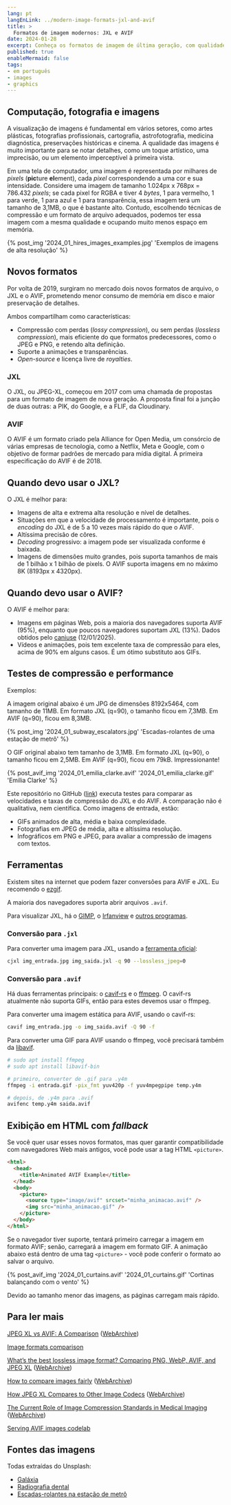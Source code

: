 ```yaml
---
lang: pt
langEnLink: ../modern-image-formats-jxl-and-avif
title: >
  Formatos de imagem modernos: JXL e AVIF
date: 2024-01-28
excerpt: Conheça os formatos de imagem de última geração, com qualidade gráfica superior e tamanho em bytes reduzido.
published: true
enableMermaid: false
tags:
- em português
- images
- graphics
---
```


## Computação, fotografia e imagens

A visualização de imagens é fundamental em vários setores, como artes plásticas, fotografias profissionais, cartografia, astrofotografia, medicina diagnóstica, preservações históricas e cinema. A qualidade das imagens é muito importante para se notar detalhes, como um toque artístico, uma imprecisão, ou um elemento imperceptível à primeira vista.

Em uma tela de computador, uma imagem é representada por milhares de *pixels* (**pic**ture **el**ement), cada *pixel* correspondendo a uma cor e sua intensidade. Considere uma imagem de tamanho 1.024px x 768px = 786.432 *pixels*; se cada pixel for RGBA e tiver 4 *bytes*, 1 para vermelho, 1 para verde, 1 para azul e 1 para transparência, essa imagem terá um tamanho de 3,1MB, o que é bastante alto. Contudo, escolhendo técnicas de compressão e um formato de arquivo adequados, podemos ter essa imagem com a mesma qualidade e ocupando muito menos espaço em memória.

{% post_img '2024_01_hires_images_examples.jpg' 'Exemplos de imagens de alta resolução' %}

## Novos formatos

Por volta de 2019, surgiram no mercado dois novos formatos de arquivo, o JXL e o AVIF, prometendo menor consumo de memória em disco e maior preservação de detalhes.

Ambos compartilham como características:

- Compressão com perdas (*lossy compression*), ou sem perdas (*lossless compression*), mais eficiente do que formatos predecessores, como o JPEG e PNG, e retendo alta definição.
- Suporte a animações e transparências.
- *Open-source* e licença livre de *royalties*.

### JXL

O JXL, ou JPEG-XL, começou em 2017 com uma chamada de propostas para um formato de imagem de nova geração. A proposta final foi a junção de duas outras: a PIK, do Google, e a FLIF, da Cloudinary.

### AVIF

O AVIF é um formato criado pela Alliance for Open Media, um consórcio de várias empresas de tecnologia, como a Netflix, Meta e Google, com o objetivo de formar padrões de mercado para mídia digital. A primeira especificação do AVIF é de 2018.

## Quando devo usar o JXL?

O JXL é melhor para:

- Imagens de alta e extrema alta resolução e nível de detalhes.
- Situações em que a velocidade de processamento é importante, pois o *encoding* do JXL é de 5 a 10 vezes mais rápido do que o AVIF.
- Altíssima precisão de côres.
- *Decoding* progressivo: a imagem pode ser visualizada conforme é baixada.
- Imagens de dimensões muito grandes, pois suporta tamanhos de mais de 1 bilhão x 1 bilhão de pixels. O AVIF suporta imagens em no máximo 8K (8193px x 4320px).

## Quando devo usar o AVIF?

O AVIF é melhor para:

- Imagens em páginas Web, pois a maioria dos navegadores suporta AVIF (95%), enquanto que poucos navegadores suportam JXL (13%). Dados obtidos pelo [caniuse](https://caniuse.com/avif) (12/01/2025).
- Vídeos e animações, pois tem excelente taxa de compressão para eles, acima de 90% em alguns casos. É um ótimo substituto aos GIFs.

## Testes de compressão e performance

Exemplos:

A imagem original abaixo é um JPG de dimensões 8192x5464, com tamanho de 11MB. Em formato JXL (q=90), o tamanho ficou em 7,3MB. Em AVIF (q=90), ficou em 8,3MB.

{% post_img '2024_01_subway_escalators.jpg' 'Escadas-rolantes de uma estação de metrô' %}

O GIF original abaixo tem tamanho de 3,1MB. Em formato JXL (q=90), o tamanho ficou em 2,5MB. Em AVIF (q=90), ficou em 79kB. Impressionante!

{% post_avif_img '2024_01_emilia_clarke.avif' '2024_01_emilia_clarke.gif' 'Emilia Clarke' %}

Este repositório no GitHub ([link](https://github.com/alexandrehtrb/jxl-avif-simple-benchmark)) executa testes para comparar as velocidades e taxas de compressão do JXL e do AVIF. A comparação não é qualitativa, nem científica. Como imagens de entrada, estão:

- GIFs animados de alta, média e baixa complexidade.
- Fotografias em JPEG de média, alta e altíssima resolução.
- Infográficos em PNG e JPEG, para avaliar a compressão de imagens com textos.

## Ferramentas

Existem sites na internet que podem fazer conversões para AVIF e JXL. Eu recomendo o [ezgif](https://ezgif.com).

A maioria dos navegadores suporta abrir arquivos `.avif`.

Para visualizar JXL, há o [GIMP](https://www.gimp.org/), o [Irfanview](https://www.irfanview.com/) e [outros programas](https://github.com/libjxl/libjxl/blob/main/doc/software_support.md).

### Conversão para `.jxl`

Para converter uma imagem para JXL, usando a [ferramenta oficial](https://github.com/libjxl/libjxl):

```bash
cjxl img_entrada.jpg img_saida.jxl -q 90 --lossless_jpeg=0
```

### Conversão para `.avif`

Há duas ferramentas principais: o [cavif-rs](https://github.com/kornelski/cavif-rs) e o [ffmpeg](https://ffmpeg.org/). O cavif-rs atualmente não suporta GIFs, então para estes devemos usar o ffmpeg.

Para converter uma imagem estática para AVIF, usando o cavif-rs:

```bash
cavif img_entrada.jpg -o img_saida.avif -Q 90 -f
```

Para converter uma GIF para AVIF usando o ffmpeg, você precisará também da [libavif](https://github.com/AOMediaCodec/libavif).

```bash
# sudo apt install ffmpeg
# sudo apt install libavif-bin

# primeiro, converter de .gif para .y4m
ffmpeg -i entrada.gif -pix_fmt yuv420p -f yuv4mpegpipe temp.y4m

# depois, de .y4m para .avif
avifenc temp.y4m saida.avif
```

## Exibição em HTML com *fallback*

Se você quer usar esses novos formatos, mas quer garantir compatibilidade com navegadores Web mais antigos, você pode usar a tag HTML `<picture>`.

```html
<html>
  <head>
    <title>Animated AVIF Example</title>
  </head>
  <body>
    <picture>
      <source type="image/avif" srcset="minha_animacao.avif" />
      <img src="minha_animacao.gif" />
    </picture>
  </body>
</html>
```

Se o navegador tiver suporte, tentará primeiro carregar a imagem em formato AVIF; senão, carregará a imagem em formato GIF. A animação abaixo está dentro de uma tag `<picture>` - você pode conferir o formato ao salvar o arquivo.

{% post_avif_img '2024_01_curtains.avif' '2024_01_curtains.gif' 'Cortinas balançando com o vento' %}

Devido ao tamanho menor das imagens, as páginas carregam mais rápido.

## Para ler mais

[JPEG XL vs AVIF: A Comparison](https://tonisagrista.com/blog/2023/jpegxl-vs-avif/) ([WebArchive](https://web.archive.org/web/20240121144338/https://tonisagrista.com/blog/2023/jpegxl-vs-avif/))

[Image formats comparison](https://eclipseo.github.io/image-comparison-web/#adventure-with-the-windmills*1:1&AOM_3.1.1=s&JXL_20210715=s&subset1)

[What’s the best lossless image format? Comparing PNG, WebP, AVIF, and JPEG XL](https://siipo.la/blog/whats-the-best-lossless-image-format-comparing-png-webp-avif-and-jpeg-xl) ([WebArchive](https://web.archive.org/web/20240121174347/https://siipo.la/blog/whats-the-best-lossless-image-format-comparing-png-webp-avif-and-jpeg-xl))

[How to compare images fairly](https://kornel.ski/en/faircomparison) ([WebArchive](https://web.archive.org/web/20240126200642/https://kornel.ski/en/faircomparison))

[How JPEG XL Compares to Other Image Codecs](https://cloudinary.com/blog/how_jpeg_xl_compares_to_other_image_codecs) ([WebArchive](https://web.archive.org/web/20240121174134/https://cloudinary.com/blog/how_jpeg_xl_compares_to_other_image_codecs))

[The Current Role of Image Compression Standards in Medical Imaging](https://www.mdpi.com/2078-2489/8/4/131) ([WebArchive](https://web.archive.org/web/20240126221119/https://www.mdpi.com/2078-2489/8/4/131))

[Serving AVIF images codelab](https://codelabs.developers.google.com/codelabs/avif#0)

## Fontes das imagens

Todas extraídas do Unsplash:

* [Galáxia](https://unsplash.com/photos/black-hole-galaxy-illustration-Oze6U2m1oYU?utm_content=creditShareLink&utm_medium=referral&utm_source=unsplash)
* [Radiografia dental](https://unsplash.com/photos/teeth-x-ray-KeVKEs1_RDU?utm_content=creditShareLink&utm_medium=referral&utm_source=unsplash)
* [Escadas-rolantes na estação de metrô](https://unsplash.com/photos/an-underground-subway-station-with-escalators-and-stairs-hLIi1IU5IU0?utm_content=creditShareLink&utm_medium=referral&utm_source=unsplash)
